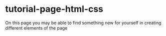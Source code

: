 # tutorial-page-html-css
 On this page you may be able to find something new for yourself in creating different elements of the page
